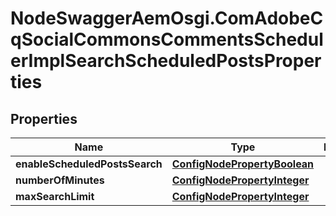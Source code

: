 # NodeSwaggerAemOsgi.ComAdobeCqSocialCommonsCommentsSchedulerImplSearchScheduledPostsProperties

## Properties

Name | Type | Description | Notes
------------ | ------------- | ------------- | -------------
**enableScheduledPostsSearch** | [**ConfigNodePropertyBoolean**](ConfigNodePropertyBoolean.md) |  | [optional] 
**numberOfMinutes** | [**ConfigNodePropertyInteger**](ConfigNodePropertyInteger.md) |  | [optional] 
**maxSearchLimit** | [**ConfigNodePropertyInteger**](ConfigNodePropertyInteger.md) |  | [optional] 


